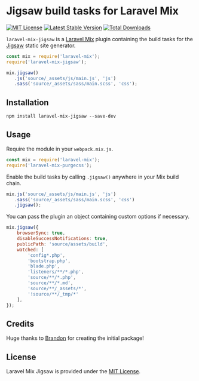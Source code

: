 # Jigsaw build tasks for Laravel Mix

[![MIT License](https://img.shields.io/github/license/tightenco/laravel-mix-jigsaw)](https://github.com/tightenco/laravel-mix-jigsaw/blob/master/LICENSE.md)
[![Latest Stable Version](https://img.shields.io/npm/v/laravel-mix-jigsaw)](https://www.npmjs.com/package/laravel-mix-jigsaw)
[![Total Downloads](https://img.shields.io/npm/dt/laravel-mix-jigsaw)](https://www.npmjs.com/package/laravel-mix-jigsaw)

`laravel-mix-jigsaw` is a [Laravel Mix](https://github.com/JeffreyWay/laravel-mix) plugin containing the build tasks for the [Jigsaw](https://github.com/tightenco/jigsaw) static site generator.

```js
const mix = require('laravel-mix');
require('laravel-mix-jigsaw');

mix.jigsaw()
   .js('source/_assets/js/main.js', 'js')
   .sass('source/_assets/sass/main.scss', 'css');
```

## Installation

```shell
npm install laravel-mix-jigsaw --save-dev
```

## Usage

Require the module in your `webpack.mix.js`.

```js
const mix = require('laravel-mix');
require('laravel-mix-purgecss');
```

Enable the build tasks by calling `.jigsaw()` anywhere in your Mix build chain.

```js
mix.js('source/_assets/js/main.js', 'js')
   .sass('source/_assets/sass/main.scss', 'css')
   .jigsaw();
```

You can pass the plugin an object containing custom options if necessary.

```js
mix.jigsaw({
    browserSync: true,
    disableSuccessNotifications: true,
    publicPath: 'source/assets/build',
    watched: [
        'config*.php',
        'bootstrap.php',
        'blade.php',
        'listeners/**/*.php',
        'source/**/*.php',
        'source/**/*.md',
        'source/**/_assets/*',
        '!source/**/_tmp/*'
    ],
});
```

## Credits

Huge thanks to [Brandon](https://github.com/Log1x) for creating the initial package!

## License

Laravel Mix Jigsaw is provided under the [MIT License](LICENSE.md).
